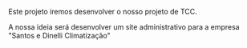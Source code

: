 Este projeto iremos desenvolver o nosso projeto de TCC.
 
A nossa ideia será desenvolver um site administrativo para a empresa "Santos e Dinelli Climatização"